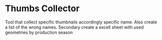 # Thumbs Collector

Tool that collect specific thumbnails accordingly specific name.
Also create a list of the wrong names. 
Secondary create a excell sheet with used geometries by production season
